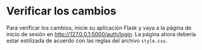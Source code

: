 # Verificar los cambios

Para verificar los cambios, inicie su aplicación Flask y vaya a la página de inicio de sesión en http://127.0.0.1:5000/auth/login. La página ahora debería estar estilizada de acuerdo con las reglas del archivo `style.css`.
